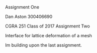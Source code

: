 Assignment One

Dan Aston 300406690

CGRA 251 Class of 2017 Assignment Two 

Interface for lattice deformation of a mesh





Im building upon the last assignment.

